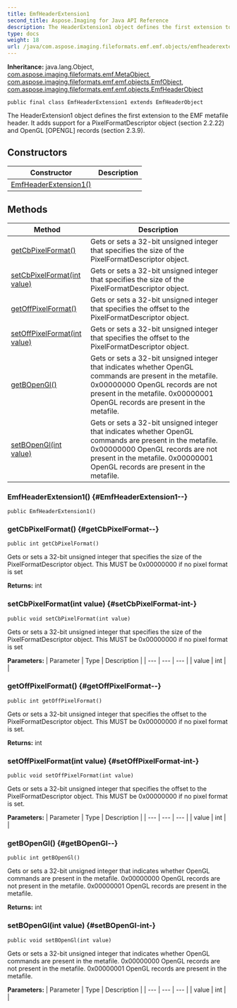```yaml
---
title: EmfHeaderExtension1
second_title: Aspose.Imaging for Java API Reference
description: The HeaderExtension1 object defines the first extension to the EMF metafile header.
type: docs
weight: 18
url: /java/com.aspose.imaging.fileformats.emf.emf.objects/emfheaderextension1/
---
```

**Inheritance:**
java.lang.Object, [com.aspose.imaging.fileformats.emf.MetaObject](../../com.aspose.imaging.fileformats.emf/metaobject), [com.aspose.imaging.fileformats.emf.emf.objects.EmfObject](../../com.aspose.imaging.fileformats.emf.emf.objects/emfobject), [com.aspose.imaging.fileformats.emf.emf.objects.EmfHeaderObject](../../com.aspose.imaging.fileformats.emf.emf.objects/emfheaderobject)
```
public final class EmfHeaderExtension1 extends EmfHeaderObject
```

The HeaderExtension1 object defines the first extension to the EMF metafile header. It adds support for a PixelFormatDescriptor object (section 2.2.22) and OpenGL [OPENGL] records (section 2.3.9).
## Constructors

| Constructor | Description |
| --- | --- |
| [EmfHeaderExtension1()](#EmfHeaderExtension1--) |  |
## Methods

| Method | Description |
| --- | --- |
| [getCbPixelFormat()](#getCbPixelFormat--) | Gets or sets a 32-bit unsigned integer that specifies the size of the PixelFormatDescriptor object. |
| [setCbPixelFormat(int value)](#setCbPixelFormat-int-) | Gets or sets a 32-bit unsigned integer that specifies the size of the PixelFormatDescriptor object. |
| [getOffPixelFormat()](#getOffPixelFormat--) | Gets or sets a 32-bit unsigned integer that specifies the offset to the PixelFormatDescriptor object. |
| [setOffPixelFormat(int value)](#setOffPixelFormat-int-) | Gets or sets a 32-bit unsigned integer that specifies the offset to the PixelFormatDescriptor object. |
| [getBOpenGl()](#getBOpenGl--) | Gets or sets a 32-bit unsigned integer that indicates whether OpenGL commands are present in the metafile. 0x00000000 OpenGL records are not present in the metafile. 0x00000001 OpenGL records are present in the metafile. |
| [setBOpenGl(int value)](#setBOpenGl-int-) | Gets or sets a 32-bit unsigned integer that indicates whether OpenGL commands are present in the metafile. 0x00000000 OpenGL records are not present in the metafile. 0x00000001 OpenGL records are present in the metafile. |
### EmfHeaderExtension1() {#EmfHeaderExtension1--}
```
public EmfHeaderExtension1()
```


### getCbPixelFormat() {#getCbPixelFormat--}
```
public int getCbPixelFormat()
```


Gets or sets a 32-bit unsigned integer that specifies the size of the PixelFormatDescriptor object. This MUST be 0x00000000 if no pixel format is set

**Returns:**
int
### setCbPixelFormat(int value) {#setCbPixelFormat-int-}
```
public void setCbPixelFormat(int value)
```


Gets or sets a 32-bit unsigned integer that specifies the size of the PixelFormatDescriptor object. This MUST be 0x00000000 if no pixel format is set

**Parameters:**
| Parameter | Type | Description |
| --- | --- | --- |
| value | int |  |

### getOffPixelFormat() {#getOffPixelFormat--}
```
public int getOffPixelFormat()
```


Gets or sets a 32-bit unsigned integer that specifies the offset to the PixelFormatDescriptor object. This MUST be 0x00000000 if no pixel format is set.

**Returns:**
int
### setOffPixelFormat(int value) {#setOffPixelFormat-int-}
```
public void setOffPixelFormat(int value)
```


Gets or sets a 32-bit unsigned integer that specifies the offset to the PixelFormatDescriptor object. This MUST be 0x00000000 if no pixel format is set.

**Parameters:**
| Parameter | Type | Description |
| --- | --- | --- |
| value | int |  |

### getBOpenGl() {#getBOpenGl--}
```
public int getBOpenGl()
```


Gets or sets a 32-bit unsigned integer that indicates whether OpenGL commands are present in the metafile. 0x00000000 OpenGL records are not present in the metafile. 0x00000001 OpenGL records are present in the metafile.

**Returns:**
int
### setBOpenGl(int value) {#setBOpenGl-int-}
```
public void setBOpenGl(int value)
```


Gets or sets a 32-bit unsigned integer that indicates whether OpenGL commands are present in the metafile. 0x00000000 OpenGL records are not present in the metafile. 0x00000001 OpenGL records are present in the metafile.

**Parameters:**
| Parameter | Type | Description |
| --- | --- | --- |
| value | int |  |

